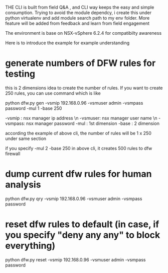 THE CLI is built from field Q&A , and CLI way keeps the easy and simple consumption. 
Trying to avoid the module dependcy, i create this under python virtualenv and add
module search path to my env folder. More feature will be added from feedback and learn
from field engagement

The environment is base on NSX-vSphere 6.2.4 for compatibilty awareness  

Here is to introduce the example for example understanding 

# generate numbers of DFW rules for testing 
this is 2 dimensions idea to create the number of rules. 
If you want to create 250 rules, you can use command which is like 

python dfw.py gen -vsmip 192.168.0.96 -vsmuser admin -vsmpass password -mul 1 -base 250

-vsmip : nsx manager ip address \n
-vsmuser: nsx manager user name \n
-vsmpass: nsx manager password 
-mul : 1st dimension 
-base : 2 dimension 

according the example of above cli,
the number of rules will be 1 x 250 under same section 

if you specify -mul 2 -base 250 in above cli, it creates 500 rules to dfw firewall 

# dump current dfw rules for human analysis 

python dfw.py qry -vsmip 192.168.0.96 -vsmuser admin -vsmpass password

# reset dfw rules to default (in case, if you specify "deny any any" to block everything)

python dfw.py reset -vsmip 192.168.0.96 -vsmuser admin -vsmpass password
